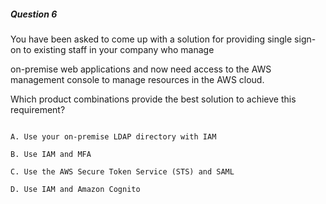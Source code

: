 ##### Question 6


You have been asked to come up with a solution for providing single sign-on to existing staff in your company who manage

on-premise web applications and now need access to the AWS management console to manage resources in the AWS cloud.


Which product combinations provide the best solution to achieve this requirement?


```

A. Use your on-premise LDAP directory with IAM

B. Use IAM and MFA

C. Use the AWS Secure Token Service (STS) and SAML

D. Use IAM and Amazon Cognito

```

